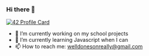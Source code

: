 ### Hi there 👋
[![42 Profile Card](https://1337-readme.vercel.app/api/profile?cursus=42cursus&dark=true&email=hide&login=ael-bagh)](https://github.com/mohouyizme/1337-readme)
- 🔭 I’m currently working on my school projects
- 🌱 I’m currently learning Javascript when I can
- 📫 How to reach me: welldonesonreally@gmail.com

